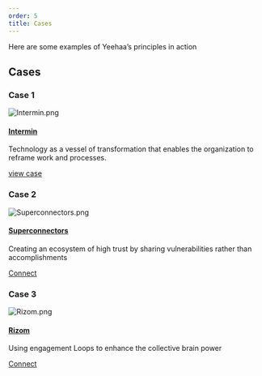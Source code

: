```yaml
---
order: 5
title: Cases
---
```


Here are some examples of Yeehaa’s principles in action

## Cases

### Case 1

![Intermin.png](../images/Intermin.png)

#### [Intermin](../Cases/Intermin.md)

Technology as a vessel of transformation that enables the organization to reframe work and processes.

[view case](../About.md)

### Case 2

![Superconnectors.png](../images/Superconnectors.png)

#### [Superconnectors](../Cases/Superconnectors.md)

Creating an ecosystem of high trust by sharing vulnerabilities rather than accomplishments

[Connect](../About.md)

### Case 3

![Rizom.png](../images/Rizom.png)

#### [Rizom](../Cases/Rizom.md)

Using engagement Loops to enhance the collective brain power

[Connect](../About.md)
